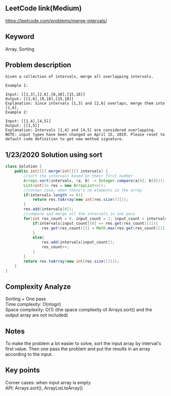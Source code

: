 ## LeetCode link(Medium)
https://leetcode.com/problems/merge-intervals/

## Keyword
Array, Sorting

## Problem description
```
Given a collection of intervals, merge all overlapping intervals.

Example 1:

Input: [[1,3],[2,6],[8,10],[15,18]]
Output: [[1,6],[8,10],[15,18]]
Explanation: Since intervals [1,3] and [2,6] overlaps, merge them into [1,6].
Example 2:

Input: [[1,4],[4,5]]
Output: [[1,5]]
Explanation: Intervals [1,4] and [4,5] are considered overlapping.
NOTE: input types have been changed on April 15, 2019. Please reset to default code definition to get new method signature.
```
## 1/23/2020 Solution using sort

```java
class Solution {
    public int[][] merge(int[][] intervals) {
        //sort the intervals based on their first number
        Arrays.sort(intervals, (a, b) -> Integer.compare(a[0], b[0]));
        List<int[]> res = new ArrayList<>();
        //corner case, when there's no elements in the array
        if(intervals.length == 0){
            return res.toArray(new int[res.size()][]);
        }
        res.add(intervals[0]);
        //compare and merge all the intervals in one pass
        for(int res_count = 0, input_count = 1; input_count < intervals.length; input_count++){
            if(intervals[input_count][0] <= res.get(res_count)[1]){
                res.get(res_count)[1] = Math.max(res.get(res_count)[1], intervals[input_count][1]);
            }
            else{
                res.add(intervals[input_count]);
                res_count++;
            }
        }
        return res.toArray(new int[res.size()][]);
    }
}
```

## Complexity Analyze
Sorting + One pass\
Time complexity: O(nlogn)\
Space complexity: O(1) (the space complexity of Arrays.sort() and the output array are not included)

## Notes
To make the problem a lot easier to solve, sort the input array by interval's first value. Then one pass the problem and put the results in an array according to the input.

## Key points
Corner cases: when input array is empty\
API: Arrays.sort(), ArrayList.toArray()
